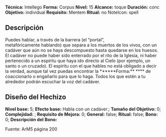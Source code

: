 
**Técnica:** Intellego
**Forma:** Corpus
**Nivel:** 15
**Alcance:** toque 
**Duración:** conc  
**Objetivo:** individual
**Requisito:** Mentem
**Ritual:** no
NoteIcon: spell




## Descripción 
<p>Puedes hablar, a través de la barrera (el “portal”, metafóricamente hablando) que separa a los muertos de los vivos, con un cadáver que aún no se haya descompuesto hasta quedarse en los huesos. El cadáver no puede haber sido enterrado por el rito de la Iglesia, ni haber pertenecido a un espíritu que haya ido directo al Cielo (por ejemplo, un santo o un cruzado). El espíritu con el que hables no está obligado a decir la verdad, aunque tal vez puedas encontrar la ******Forma:** **** de coaccionarlo o engañarlo para que lo haga. Todos los que estén a tu alrededor podrán escuchar la voz del cadáver.</p>

## Diseño del Hechizo 

**Nivel base:** 5; **Efecto base:** Habla con un cadáver.;  **Tamaño del **Objetivo:**** 0; **Complejidad:** ; **Requisito de Mejora:** 0; **General:** false; **Ritual:** false; **Bono:** 0; **Descripción del** **Bono:** 

Fuente: ArM5 página 200